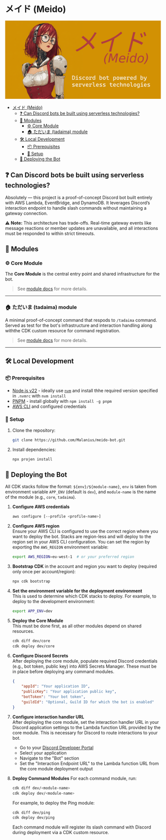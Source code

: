 # メイド (Meido)

![Meido bot logo](_docs/meido.png)

- [メイド (Meido)](#メイド-meido)
  - [❓ Can Discord bots be built using serverless technologies?](#-can-discord-bots-be-built-using-serverless-technologies)
  - [🧩 Modules](#-modules)
    - [⚙ Core Module](#-core-module)
    - [🏠 ただいま (tadaima) module](#-ただいま-tadaima-module)
  - [🛠 Local Development](#-local-development)
    - [📦 Prerequisites](#-prerequisites)
    - [🔧 Setup](#-setup)
  - [🚀 Deploying the Bot](#-deploying-the-bot)

## ❓ Can Discord bots be built using serverless technologies?

Absolutely — this project is a proof-of-concept Discord bot built entirely with AWS Lambda, EventBridge, and DynamoDB. It leverages Discord’s interaction endpoint to handle slash commands without maintaining a gateway connection.

⚠️ **Note:** This architecture has trade-offs. Real-time gateway events like message reactions or member updates are unavailable, and all interactions must be responded to within strict timeouts.

## 🧩 Modules

### ⚙ Core Module

The **Core Module** is the central entry point and shared infrastructure for the bot.

> See [module docs](src/core/README.md) for more details.

<!-- TODO: include core module docs -->

---

### 🏠 ただいま (tadaima) module

A minimal proof-of-concept command that respods to `/tadaima` command. Served as test for the bot's infrastructure and interaction handling along withthe CDK custom resource for command registration.

> See [module docs](src/tadaima/README.md) for more details.

<!-- TODO: include tadaima module docs -->

---

## 🛠 Local Development

### 📦 Prerequisites

- [Node.js v22](https://nodejs.org/en/download/) - ideally use [`nvm`](https://nvm.sh/) and install thhe required version specified in `.nvmrc` with `nvm install`
- [PNPM](https://pnpm.io/) - install globally with `npm install -g pnpm`
- [AWS CLI](https://aws.amazon.com/cli/) and configured credentials

### 🔧 Setup

1. Clone the repository:

   ```bash
   git clone https://github.com/Malanius/meido-bot.git
   ```

1. Install dependencies:

   ```bash
   npx projen install
   ```

## 🚀 Deploying the Bot

All CDK stacks follow the format: `${env}/${module-name}`, `env` is taken from environment variable `APP_ENV` (default is `dev`), and `module-name` is the name of the module (e.g., `core`, `tadaima`).

1. **Configure AWS credentials**

   ```bash
   aws configure [--profile <profile-name>]
   ```

1. **Configure AWS region**  
   Ensure your AWS CLI is configured to use the correct region where you want to deploy the bot.
   Stacks are region-less and will deploy to the region set in your AWS CLI configuration. You can set the region by exporting the `AWS_REGION` environment variable:

   ```bash
   export AWS_REGION=eu-west-1  # or your preferred region
   ```

1. **Bootstrap CDK** in the account and region you want to deploy (required only once per account/region):

   ```bash
   npx cdk bootstrap
   ```

1. **Set the environment variable for the deployment environment**  
   This is used to determine which CDK stacks to deploy. For example, to deploy to the development environment:

   ```bash
   export APP_ENV=dev
   ```

1. **Deploy the Core Module**  
   This must be done first, as all other modules depend on shared resources.

   ```bash
   cdk diff dev/core
   cdk deploy dev/core
   ```

1. **Configure Discord Secrets**  
   After deploying the core module, populate required Discord credentials (e.g., bot token, public key) into AWS Secrets Manager. These must be in place before deploying any command modules.

   ```json
   {
       "appId": "Your application ID",
       "publicKey": "Your application public key",
       "botToken": "Your bot token",
       "guildId": "Optional, Guild ID for which the bot is enabled"
   }
   ```

1. **Configure interaction handler URL**  
   After deploying the core module, set the interaction handler URL in your Discord application settings to the Lambda function URL provided by the core module. This is necessary for Discord to route interactions to your bot.

   - Go to your [Discord Developer Portal](https://discord.com/developers/applications)
   - Select your application
   - Navigate to the "Bot" section
   - Set the "Interaction Endpoint URL" to the Lambda function URL from the core module deployment output

1. **Deploy Command Modules**
   For each command module, run:

   ```bash
   cdk diff dev/<module-name>
   cdk deploy dev/<module-name>
   ```

   For example, to deploy the Ping module:

   ```bash
   cdk diff dev/ping
   cdk deploy dev/ping
   ```

   Each command module will register its slash command with Discord during deployment via a CDK custom resource.
